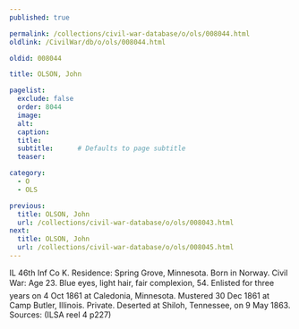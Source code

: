 ```yaml
---
published: true

permalink: /collections/civil-war-database/o/ols/008044.html
oldlink: /CivilWar/db/o/ols/008044.html

oldid: 008044

title: OLSON, John

pagelist:
  exclude: false
  order: 8044
  image: 
  alt:
  caption:
  title:
  subtitle:      # Defaults to page subtitle
  teaser:

category: 
  - O 
  - OLS

previous:
  title: OLSON, John
  url: /collections/civil-war-database/o/ols/008043.html  
next:
  title: OLSON, John
  url: /collections/civil-war-database/o/ols/008045.html   
---
```

IL 46th Inf Co K. Residence: Spring Grove, Minnesota. Born in Norway. Civil War: Age 23. Blue eyes, light hair, fair complexion, 5&#146;4&#148;. Enlisted for three years on 4 Oct 1861 at Caledonia, Minnesota. Mustered 30 Dec 1861 at Camp Butler, Illinois. Private. Deserted at Shiloh, Tennessee, on 9 May 1863. Sources: (ILSA reel 4 p227)